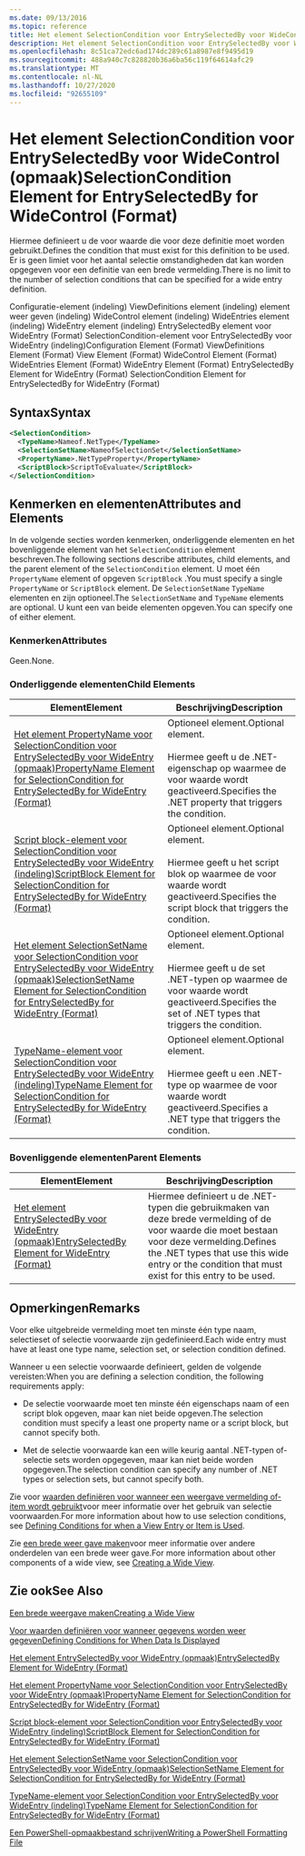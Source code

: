 ```yaml
---
ms.date: 09/13/2016
ms.topic: reference
title: Het element SelectionCondition voor EntrySelectedBy voor WideControl (opmaak)
description: Het element SelectionCondition voor EntrySelectedBy voor WideControl (opmaak)
ms.openlocfilehash: 8c51ca72edc6ad174dc289c61a8987e8f9495d19
ms.sourcegitcommit: 488a940c7c828820b36a6ba56c119f64614afc29
ms.translationtype: MT
ms.contentlocale: nl-NL
ms.lasthandoff: 10/27/2020
ms.locfileid: "92655109"
---
```

# <a name="selectioncondition-element-for-entryselectedby-for-widecontrol-format"></a><span data-ttu-id="b02ff-103">Het element SelectionCondition voor EntrySelectedBy voor WideControl (opmaak)</span><span class="sxs-lookup"><span data-stu-id="b02ff-103">SelectionCondition Element for EntrySelectedBy for WideControl (Format)</span></span>

<span data-ttu-id="b02ff-104">Hiermee definieert u de voor waarde die voor deze definitie moet worden gebruikt.</span><span class="sxs-lookup"><span data-stu-id="b02ff-104">Defines the condition that must exist for this definition to be used.</span></span> <span data-ttu-id="b02ff-105">Er is geen limiet voor het aantal selectie omstandigheden dat kan worden opgegeven voor een definitie van een brede vermelding.</span><span class="sxs-lookup"><span data-stu-id="b02ff-105">There is no limit to the number of selection conditions that can be specified for a wide entry definition.</span></span>

<span data-ttu-id="b02ff-106">Configuratie-element (indeling) ViewDefinitions element (indeling) element weer geven (indeling) WideControl element (indeling) WideEntries element (indeling) WideEntry element (indeling) EntrySelectedBy element voor WideEntry (Format) SelectionCondition-element voor EntrySelectedBy voor WideEntry (indeling)</span><span class="sxs-lookup"><span data-stu-id="b02ff-106">Configuration Element (Format) ViewDefinitions Element (Format) View Element (Format) WideControl Element (Format) WideEntries Element (Format) WideEntry Element (Format) EntrySelectedBy Element for WideEntry (Format) SelectionCondition Element for EntrySelectedBy for WideEntry (Format)</span></span>

## <a name="syntax"></a><span data-ttu-id="b02ff-107">Syntax</span><span class="sxs-lookup"><span data-stu-id="b02ff-107">Syntax</span></span>

```xml
<SelectionCondition>
  <TypeName>Nameof.NetType</TypeName>
  <SelectionSetName>NameofSelectionSet</SelectionSetName>
  <PropertyName>.NetTypeProperty</PropertyName>
  <ScriptBlock>ScriptToEvaluate</ScriptBlock>
</SelectionCondition>
```

## <a name="attributes-and-elements"></a><span data-ttu-id="b02ff-108">Kenmerken en elementen</span><span class="sxs-lookup"><span data-stu-id="b02ff-108">Attributes and Elements</span></span>

<span data-ttu-id="b02ff-109">In de volgende secties worden kenmerken, onderliggende elementen en het bovenliggende element van het `SelectionCondition` element beschreven.</span><span class="sxs-lookup"><span data-stu-id="b02ff-109">The following sections describe attributes, child elements, and the parent element of the `SelectionCondition` element.</span></span> <span data-ttu-id="b02ff-110">U moet één `PropertyName` element of opgeven `ScriptBlock` .</span><span class="sxs-lookup"><span data-stu-id="b02ff-110">You must specify a single `PropertyName` or `ScriptBlock` element.</span></span> <span data-ttu-id="b02ff-111">De `SelectionSetName` `TypeName` elementen en zijn optioneel.</span><span class="sxs-lookup"><span data-stu-id="b02ff-111">The `SelectionSetName` and `TypeName` elements are optional.</span></span> <span data-ttu-id="b02ff-112">U kunt een van beide elementen opgeven.</span><span class="sxs-lookup"><span data-stu-id="b02ff-112">You can specify one of either element.</span></span>

### <a name="attributes"></a><span data-ttu-id="b02ff-113">Kenmerken</span><span class="sxs-lookup"><span data-stu-id="b02ff-113">Attributes</span></span>

<span data-ttu-id="b02ff-114">Geen.</span><span class="sxs-lookup"><span data-stu-id="b02ff-114">None.</span></span>

### <a name="child-elements"></a><span data-ttu-id="b02ff-115">Onderliggende elementen</span><span class="sxs-lookup"><span data-stu-id="b02ff-115">Child Elements</span></span>

|<span data-ttu-id="b02ff-116">Element</span><span class="sxs-lookup"><span data-stu-id="b02ff-116">Element</span></span>|<span data-ttu-id="b02ff-117">Beschrijving</span><span class="sxs-lookup"><span data-stu-id="b02ff-117">Description</span></span>|
|-------------|-----------------|
|[<span data-ttu-id="b02ff-118">Het element PropertyName voor SelectionCondition voor EntrySelectedBy voor WideEntry (opmaak)</span><span class="sxs-lookup"><span data-stu-id="b02ff-118">PropertyName Element for SelectionCondition for EntrySelectedBy for WideEntry (Format)</span></span>](./propertyname-element-for-selectioncondition-for-entryselectedby-for-wideentry-format.md)|<span data-ttu-id="b02ff-119">Optioneel element.</span><span class="sxs-lookup"><span data-stu-id="b02ff-119">Optional element.</span></span><br /><br /> <span data-ttu-id="b02ff-120">Hiermee geeft u de .NET-eigenschap op waarmee de voor waarde wordt geactiveerd.</span><span class="sxs-lookup"><span data-stu-id="b02ff-120">Specifies the .NET property that triggers the condition.</span></span>|
|[<span data-ttu-id="b02ff-121">Script block-element voor SelectionCondition voor EntrySelectedBy voor WideEntry (indeling)</span><span class="sxs-lookup"><span data-stu-id="b02ff-121">ScriptBlock Element for SelectionCondition for EntrySelectedBy for WideEntry (Format)</span></span>](./scriptblock-element-for-selectioncondition-for-entryselectedby-for-widecontrol-format.md)|<span data-ttu-id="b02ff-122">Optioneel element.</span><span class="sxs-lookup"><span data-stu-id="b02ff-122">Optional element.</span></span><br /><br /> <span data-ttu-id="b02ff-123">Hiermee geeft u het script blok op waarmee de voor waarde wordt geactiveerd.</span><span class="sxs-lookup"><span data-stu-id="b02ff-123">Specifies the script block that triggers the condition.</span></span>|
|[<span data-ttu-id="b02ff-124">Het element SelectionSetName voor SelectionCondition voor EntrySelectedBy voor WideEntry (opmaak)</span><span class="sxs-lookup"><span data-stu-id="b02ff-124">SelectionSetName Element for SelectionCondition for EntrySelectedBy for WideEntry (Format)</span></span>](./selectionsetname-element-for-selectioncondition-for-entryselectedby-for-wideentry-format.md)|<span data-ttu-id="b02ff-125">Optioneel element.</span><span class="sxs-lookup"><span data-stu-id="b02ff-125">Optional element.</span></span><br /><br /> <span data-ttu-id="b02ff-126">Hiermee geeft u de set .NET-typen op waarmee de voor waarde wordt geactiveerd.</span><span class="sxs-lookup"><span data-stu-id="b02ff-126">Specifies the set of .NET types that triggers the condition.</span></span>|
|[<span data-ttu-id="b02ff-127">TypeName-element voor SelectionCondition voor EntrySelectedBy voor WideEntry (indeling)</span><span class="sxs-lookup"><span data-stu-id="b02ff-127">TypeName Element for SelectionCondition for EntrySelectedBy for WideEntry (Format)</span></span>](./typename-element-for-selectioncondition-for-entryselectedby-for-widecontrol-format.md)|<span data-ttu-id="b02ff-128">Optioneel element.</span><span class="sxs-lookup"><span data-stu-id="b02ff-128">Optional element.</span></span><br /><br /> <span data-ttu-id="b02ff-129">Hiermee geeft u een .NET-type op waarmee de voor waarde wordt geactiveerd.</span><span class="sxs-lookup"><span data-stu-id="b02ff-129">Specifies a .NET type that triggers the condition.</span></span>|

### <a name="parent-elements"></a><span data-ttu-id="b02ff-130">Bovenliggende elementen</span><span class="sxs-lookup"><span data-stu-id="b02ff-130">Parent Elements</span></span>

|<span data-ttu-id="b02ff-131">Element</span><span class="sxs-lookup"><span data-stu-id="b02ff-131">Element</span></span>|<span data-ttu-id="b02ff-132">Beschrijving</span><span class="sxs-lookup"><span data-stu-id="b02ff-132">Description</span></span>|
|-------------|-----------------|
|[<span data-ttu-id="b02ff-133">Het element EntrySelectedBy voor WideEntry (opmaak)</span><span class="sxs-lookup"><span data-stu-id="b02ff-133">EntrySelectedBy Element for WideEntry (Format)</span></span>](./entryselectedby-element-for-wideentry-format.md)|<span data-ttu-id="b02ff-134">Hiermee definieert u de .NET-typen die gebruikmaken van deze brede vermelding of de voor waarde die moet bestaan voor deze vermelding.</span><span class="sxs-lookup"><span data-stu-id="b02ff-134">Defines the .NET types that use this wide entry or the condition that must exist for this entry to be used.</span></span>|

## <a name="remarks"></a><span data-ttu-id="b02ff-135">Opmerkingen</span><span class="sxs-lookup"><span data-stu-id="b02ff-135">Remarks</span></span>

<span data-ttu-id="b02ff-136">Voor elke uitgebreide vermelding moet ten minste één type naam, selectieset of selectie voorwaarde zijn gedefinieerd.</span><span class="sxs-lookup"><span data-stu-id="b02ff-136">Each wide entry must have at least one type name, selection set, or selection condition defined.</span></span>

<span data-ttu-id="b02ff-137">Wanneer u een selectie voorwaarde definieert, gelden de volgende vereisten:</span><span class="sxs-lookup"><span data-stu-id="b02ff-137">When you are defining a selection condition, the following requirements apply:</span></span>

- <span data-ttu-id="b02ff-138">De selectie voorwaarde moet ten minste één eigenschaps naam of een script blok opgeven, maar kan niet beide opgeven.</span><span class="sxs-lookup"><span data-stu-id="b02ff-138">The selection condition must specify a least one property name or a script block, but cannot specify both.</span></span>

- <span data-ttu-id="b02ff-139">Met de selectie voorwaarde kan een wille keurig aantal .NET-typen of-selectie sets worden opgegeven, maar kan niet beide worden opgegeven.</span><span class="sxs-lookup"><span data-stu-id="b02ff-139">The selection condition can specify any number of .NET types or selection sets, but cannot specify both.</span></span>

<span data-ttu-id="b02ff-140">Zie voor [waarden definiëren voor wanneer een weergave vermelding of-item wordt gebruikt](./defining-conditions-for-displaying-data.md)voor meer informatie over het gebruik van selectie voorwaarden.</span><span class="sxs-lookup"><span data-stu-id="b02ff-140">For more information about how to use selection conditions, see [Defining Conditions for when a View Entry or Item is Used](./defining-conditions-for-displaying-data.md).</span></span>

<span data-ttu-id="b02ff-141">Zie [een brede weer gave maken](./creating-a-wide-view.md)voor meer informatie over andere onderdelen van een brede weer gave.</span><span class="sxs-lookup"><span data-stu-id="b02ff-141">For more information about other components of a wide view, see [Creating a Wide View](./creating-a-wide-view.md).</span></span>

## <a name="see-also"></a><span data-ttu-id="b02ff-142">Zie ook</span><span class="sxs-lookup"><span data-stu-id="b02ff-142">See Also</span></span>

[<span data-ttu-id="b02ff-143">Een brede weergave maken</span><span class="sxs-lookup"><span data-stu-id="b02ff-143">Creating a Wide View</span></span>](./creating-a-wide-view.md)

[<span data-ttu-id="b02ff-144">Voor waarden definiëren voor wanneer gegevens worden weer gegeven</span><span class="sxs-lookup"><span data-stu-id="b02ff-144">Defining Conditions for When Data Is Displayed</span></span>](./defining-conditions-for-displaying-data.md)

[<span data-ttu-id="b02ff-145">Het element EntrySelectedBy voor WideEntry (opmaak)</span><span class="sxs-lookup"><span data-stu-id="b02ff-145">EntrySelectedBy Element for WideEntry (Format)</span></span>](./entryselectedby-element-for-wideentry-format.md)

[<span data-ttu-id="b02ff-146">Het element PropertyName voor SelectionCondition voor EntrySelectedBy voor WideEntry (opmaak)</span><span class="sxs-lookup"><span data-stu-id="b02ff-146">PropertyName Element for SelectionCondition for EntrySelectedBy for WideEntry (Format)</span></span>](./propertyname-element-for-selectioncondition-for-entryselectedby-for-wideentry-format.md)

[<span data-ttu-id="b02ff-147">Script block-element voor SelectionCondition voor EntrySelectedBy voor WideEntry (indeling)</span><span class="sxs-lookup"><span data-stu-id="b02ff-147">ScriptBlock Element for SelectionCondition for EntrySelectedBy for WideEntry (Format)</span></span>](./scriptblock-element-for-selectioncondition-for-entryselectedby-for-widecontrol-format.md)

[<span data-ttu-id="b02ff-148">Het element SelectionSetName voor SelectionCondition voor EntrySelectedBy voor WideEntry (opmaak)</span><span class="sxs-lookup"><span data-stu-id="b02ff-148">SelectionSetName Element for SelectionCondition for EntrySelectedBy for WideEntry (Format)</span></span>](./selectionsetname-element-for-selectioncondition-for-entryselectedby-for-wideentry-format.md)

[<span data-ttu-id="b02ff-149">TypeName-element voor SelectionCondition voor EntrySelectedBy voor WideEntry (indeling)</span><span class="sxs-lookup"><span data-stu-id="b02ff-149">TypeName Element for SelectionCondition for EntrySelectedBy for WideEntry (Format)</span></span>](./typename-element-for-selectioncondition-for-entryselectedby-for-widecontrol-format.md)

[<span data-ttu-id="b02ff-150">Een PowerShell-opmaakbestand schrijven</span><span class="sxs-lookup"><span data-stu-id="b02ff-150">Writing a PowerShell Formatting File</span></span>](./writing-a-powershell-formatting-file.md)
